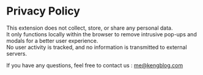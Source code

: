 # Privacy Policy

This extension does not collect, store, or share any personal data.  
It only functions locally within the browser to remove intrusive pop-ups and modals for a better user experience.  
No user activity is tracked, and no information is transmitted to external servers.

If you have any questions, feel free to contact us : me@kengblog.com
